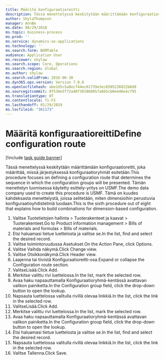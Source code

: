 ```yaml
---
title: Määritä konfiguraatioreitti
description: Tässä menettelyssä keskitytään määrittämään konfiguraatioreitti, joka määrittää, missä järjestyksessä konfiguraatioryhmät esitetään.
author: ShylaThompson
manager: AnnBe
ms.date: 08/29/2018
ms.topic: business-process
ms.prod: ''
ms.service: dynamics-ax-applications
ms.technology: ''
ms.search.form: BOMTable
audience: Application User
ms.reviewer: shylaw
ms.search.scope: Core, Operations
ms.search.region: Global
ms.author: shylaw
ms.search.validFrom: 2016-06-30
ms.dyn365.ops.version: Version 7.0.0
ms.openlocfilehash: abe1d5c5a8ec744ec61739e3ec6505236022b8d8
ms.sourcegitcommit: 0f530e5f72a40f383868957a6b5cb0e446e4c795
ms.translationtype: HT
ms.contentlocale: fi-FI
ms.lasthandoff: 01/29/2019
ms.locfileid: "361173"
---
```

# <a name="define-configuration-route"></a><span data-ttu-id="a6ac0-103">Määritä konfiguraatioreitti</span><span class="sxs-lookup"><span data-stu-id="a6ac0-103">Define configuration route</span></span>

[!include [task guide banner](../../includes/task-guide-banner.md)]

<span data-ttu-id="a6ac0-104">Tässä menettelyssä keskitytään määrittämään konfiguraatioreitti, joka määrittää, missä järjestyksessä konfiguraatioryhmät esitetään.</span><span class="sxs-lookup"><span data-stu-id="a6ac0-104">This procedure focuses on defining a configuration route that determines the sequence in which the configuration groups will be presented.</span></span> <span data-ttu-id="a6ac0-105">Tämän menettelyn luomisessa käytetty esittely-yritys on USMF.</span><span class="sxs-lookup"><span data-stu-id="a6ac0-105">The demo data company used to create this procedure is USMF.</span></span> <span data-ttu-id="a6ac0-106">Tämä on kuudes kahdeksasta menettelystä, joissa selitetään, miten dimensioihin perustuvia konfiguraatioyhdistelmiä luodaan.</span><span class="sxs-lookup"><span data-stu-id="a6ac0-106">This is the sixth procedure out of eight that explains how to build combinations for dimension-based configuration.</span></span>

1. <span data-ttu-id="a6ac0-107">Valitse Tuotetietojen hallinta > Tuoterakenteet ja kaavat > Tuoterakenteet.</span><span class="sxs-lookup"><span data-stu-id="a6ac0-107">Go to Product information management > Bills of materials and formulas > Bills of materials.</span></span>
2. <span data-ttu-id="a6ac0-108">Etsi haluamasi tietue luettelosta ja valitse se.</span><span class="sxs-lookup"><span data-stu-id="a6ac0-108">In the list, find and select the desired record.</span></span>
3. <span data-ttu-id="a6ac0-109">Valitse toimintoruudussa Asetukset.</span><span class="sxs-lookup"><span data-stu-id="a6ac0-109">On the Action Pane, click Options.</span></span>
4. <span data-ttu-id="a6ac0-110">Valitse Vaihda näkymä.</span><span class="sxs-lookup"><span data-stu-id="a6ac0-110">Click Change view.</span></span>
5. <span data-ttu-id="a6ac0-111">Valitse Otsikkonäkymä.</span><span class="sxs-lookup"><span data-stu-id="a6ac0-111">Click Header view.</span></span>
6. <span data-ttu-id="a6ac0-112">Laajenna tai tiivistä Konfiguraatioreitti-osa.</span><span class="sxs-lookup"><span data-stu-id="a6ac0-112">Expand or collapse the Configuration route section.</span></span>
7. <span data-ttu-id="a6ac0-113">ValitseLisää.</span><span class="sxs-lookup"><span data-stu-id="a6ac0-113">Click Add.</span></span>
8. <span data-ttu-id="a6ac0-114">Merkitse valittu rivi luettelossa.</span><span class="sxs-lookup"><span data-stu-id="a6ac0-114">In the list, mark the selected row.</span></span>
9. <span data-ttu-id="a6ac0-115">Avaa haku napsauttamalla Konfiguraatioryhmä-kentässä avattavan valikon painiketta.</span><span class="sxs-lookup"><span data-stu-id="a6ac0-115">In the Configuration group field, click the drop-down button to open the lookup.</span></span>
10. <span data-ttu-id="a6ac0-116">Napsauta luettelossa valitulla rivillä olevaa linkkiä.</span><span class="sxs-lookup"><span data-stu-id="a6ac0-116">In the list, click the link in the selected row.</span></span>
11. <span data-ttu-id="a6ac0-117">ValitseLisää.</span><span class="sxs-lookup"><span data-stu-id="a6ac0-117">Click Add.</span></span>
12. <span data-ttu-id="a6ac0-118">Merkitse valittu rivi luettelossa.</span><span class="sxs-lookup"><span data-stu-id="a6ac0-118">In the list, mark the selected row.</span></span>
13. <span data-ttu-id="a6ac0-119">Avaa haku napsauttamalla Konfiguraatioryhmä-kentässä avattavan valikon painiketta.</span><span class="sxs-lookup"><span data-stu-id="a6ac0-119">In the Configuration group field, click the drop-down button to open the lookup.</span></span>
14. <span data-ttu-id="a6ac0-120">Etsi haluamasi tietue luettelosta ja valitse se.</span><span class="sxs-lookup"><span data-stu-id="a6ac0-120">In the list, find and select the desired record.</span></span>
15. <span data-ttu-id="a6ac0-121">Napsauta luettelossa valitulla rivillä olevaa linkkiä.</span><span class="sxs-lookup"><span data-stu-id="a6ac0-121">In the list, click the link in the selected row.</span></span>
16. <span data-ttu-id="a6ac0-122">Valitse Tallenna.</span><span class="sxs-lookup"><span data-stu-id="a6ac0-122">Click Save.</span></span>

